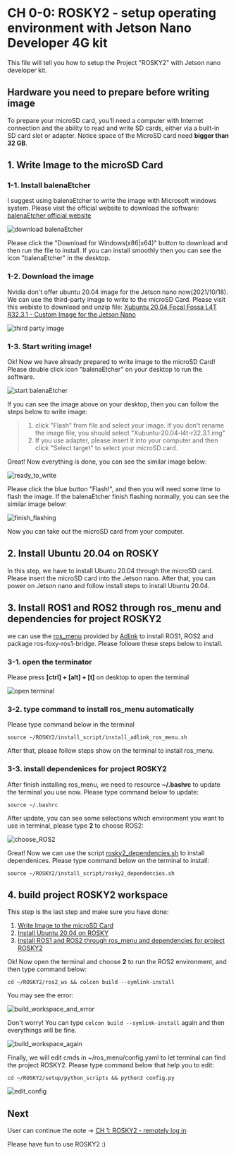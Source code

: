 # CH 0-0: ROSKY2 - setup operating environment with Jetson Nano Developer 4G kit
This file will tell you how to setup the Project "ROSKY2" with Jetson nano developer kit.



## Hardware you need to prepare before writing image
To prepare your microSD card, you’ll need a computer with Internet connection and the ability to read and write SD cards, either via a built-in SD card slot or adapter. Notice space of the MicroSD card need **bigger than 32 GB**.

## 1. Write Image to the microSD Card
### 1-1. Install balenaEtcher
I suggest using balenaEtcher to write the image with Microsoft windows system. Please visit the official website to download the software: [balenaEtcher official website](https://www.balena.io/etcher/) 

![download balenaEtcher](https://i.imgur.com/exyaUNy.png)


Please click the "Download for Windows(x86|x64)" button to download and then run the file to install. If you can install smoothly then you can see the icon "balenaEtcher" in the desktop.

### 1-2. Download the image
Nvidia don't offer ubuntu 20.04 image for the Jetson nano now(2021/10/18). We can use the third-party image to write to the microSD Card. Please visit this webiste to download and unzip file: [Xubuntu 20.04 Focal Fossa L4T R32.3.1 - Custom Image for the Jetson Nano](https://forums.developer.nvidia.com/t/xubuntu-20-04-focal-fossa-l4t-r32-3-1-custom-image-for-the-jetson-nano/121768)

![third party image](https://i.imgur.com/Kwv98H4.png)


### 1-3. Start writing image!
Ok! Now we have already prepared to write image to the microSD Card! Please double click icon "balenaEtcher" on your desktop to run the software.

![start balenaEtcher](https://i.imgur.com/DQmpEpf.png)

If you can see the image above on your desktop, then you can follow the steps below to write image:
> 1. click "Flash" from file and select your image. If you don't rename the image file, you should select "Xubuntu-20.04-l4t-r32.3.1.img" 
> 2. If you use adapter, please insert it into your computer and then click "Select target" to select your microSD card. 

Great! Now everything is done, you can see the similar image below:

![ready_to_write](https://i.imgur.com/YWHGbUP.png)


Please click the blue button "Flash!", and then you will need some time to flash the image. If the balenaEtcher finish flashing normally, you can see the similar image below:

![finish_flashing](https://i.imgur.com/n8jrhNj.png)


Now you can take out the microSD card from your computer.

## 2. Install Ubuntu 20.04 on ROSKY  
In this step,  we have to install Ubuntu 20.04 through the microSD card. Please insert the microSD card into the Jetson nano. After that, you can power on Jetson nano and follow install steps to install Ubuntu 20.04.

## 3. Install ROS1 and ROS2 through ros_menu and dependencies for project ROSKY2
we can use the [ros_menu](https://github.com/Adlink-ROS/ros_menu) provided by [Adlink](https://www.adlinktech.com/en/index.aspx) to install ROS1, ROS2 and package ros-foxy-ros1-bridge. Please followe these steps below to install.

### 3-1. open the terminator
Please press **[ctrl] + [alt] + [t]** on desktop to open the terminal

![open terminal](https://i.imgur.com/MiGvy0o.png)

### 3-2. type command to install ros_menu automatically
Please type command below in the terminal

```bash=
source ~/ROSKY2/install_script/install_adlink_ros_menu.sh
```

After that, please follow steps show on the terminal to install ros_menu. 

### 3-3. install dependenices for project ROSKY2
After finish installing ros_menu, we need to resource **~/.bashrc** to update the terminal you use now. Please type command below to update:

```bash=
source ~/.bashrc
```

After update, you can see some selections which environment you want to use in terminal, please type **2** to choose ROS2:

![choose_ROS2](https://i.imgur.com/WKRGTA8.png)

Great! Now we can use the script [rosky2_dependencies.sh](https://github.com/kjoelovelife/ROSKY2/blob/main/install_script/rosky2_dependencies.sh) to install dependenices. Please type command below on the terminal to install:

```bash=
source ~/ROSKY2/install_script/rosky2_dependencies.sh
``` 

## 4. build project ROSKY2 workspace
This step is the last step and make sure you have done:
1. [Write Image to the microSD Card](#1-write-image-to-the-microsd-card)
2. [Install Ubuntu 20.04 on ROSKY](#2-install-ubuntu-2004-on-rosky)
3. [Install ROS1 and ROS2 through ros_menu and dependencies for project ROSKY2](#3-install-ros1-and-ros2-through-ros_menu-and-dependencies-for-project-rosky2)

Ok! Now open the terminal and choose **2** to run the ROS2 environment, and then type command below:

```bash=
cd ~/ROSKY2/ros2_ws && colcon build --symlink-install
```

You may see the error:

![build_workspace_and_error](https://i.imgur.com/022brv1.jpg)

Don't worry! You can type ``` colcon build --symlink-install ``` again and then everythings will be fine.

![build_workspace_again](https://i.imgur.com/htpsz8H.png)


Finally, we will edit cmds in ~/ros_menu/config.yaml to let terminal can find the project ROSKY2. Please type command below that help you to edit:

```bash=
cd ~/ROSKY2/setup/python_scripts && python3 config.py
```

![edit_config](https://i.imgur.com/mHAG5jH.png)

## Next

User can continue the note -> [CH 1: ROSKY2 - remotely log in](1_remotely_log_in.md)

Please have fun to use ROSKY2 :)